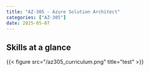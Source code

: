 ```yaml
---
title: "AZ-305 - Azure Solution Architect"
categories: ["AZ-305"]
date: 2025-05-07
---
```


## Skills at a glance

{{< figure src="/az305_curriculum.png" title="test" >}}

